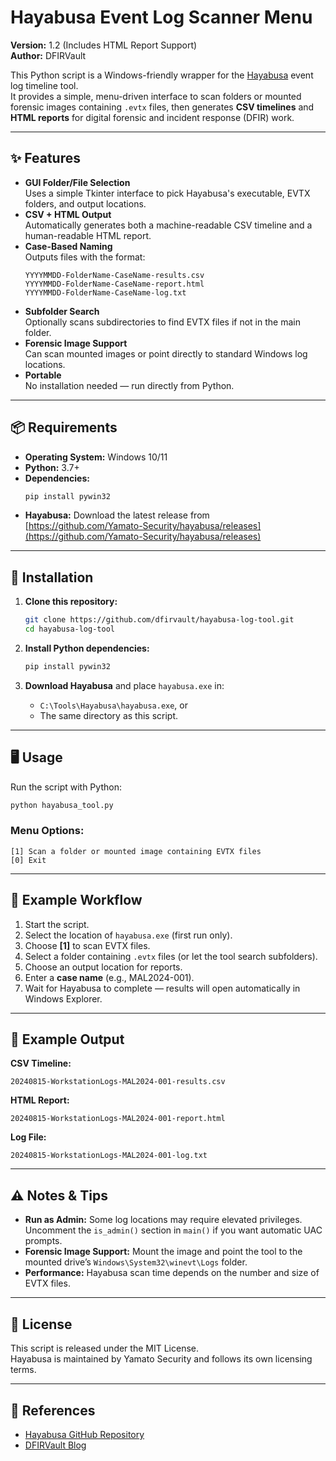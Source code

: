 # Hayabusa Event Log Scanner Menu

**Version:** 1.2 (Includes HTML Report Support)  
**Author:** DFIRVault

This Python script is a Windows-friendly wrapper for the [Hayabusa](https://github.com/Yamato-Security/hayabusa) event log timeline tool.  
It provides a simple, menu-driven interface to scan folders or mounted forensic images containing `.evtx` files, then generates **CSV timelines** and **HTML reports** for digital forensic and incident response (DFIR) work.

---

## ✨ Features

- **GUI Folder/File Selection**  
  Uses a simple Tkinter interface to pick Hayabusa's executable, EVTX folders, and output locations.
- **CSV + HTML Output**  
  Automatically generates both a machine-readable CSV timeline and a human-readable HTML report.
- **Case-Based Naming**  
  Outputs files with the format:
  ```
  YYYYMMDD-FolderName-CaseName-results.csv
  YYYYMMDD-FolderName-CaseName-report.html
  YYYYMMDD-FolderName-CaseName-log.txt
  ```
- **Subfolder Search**  
  Optionally scans subdirectories to find EVTX files if not in the main folder.
- **Forensic Image Support**  
  Can scan mounted images or point directly to standard Windows log locations.
- **Portable**  
  No installation needed — run directly from Python.

---

## 📦 Requirements

- **Operating System:** Windows 10/11  
- **Python:** 3.7+  
- **Dependencies:**
  ```bash
  pip install pywin32
  ```
- **Hayabusa:** Download the latest release from  
  [https://github.com/Yamato-Security/hayabusa/releases](https://github.com/Yamato-Security/hayabusa/releases)

---

## 🚀 Installation

1. **Clone this repository:**
   ```bash
   git clone https://github.com/dfirvault/hayabusa-log-tool.git
   cd hayabusa-log-tool
   ```

2. **Install Python dependencies:**
   ```bash
   pip install pywin32
   ```

3. **Download Hayabusa** and place `hayabusa.exe` in:
   - `C:\Tools\Hayabusa\hayabusa.exe`, or  
   - The same directory as this script.

---

## 🖥️ Usage

Run the script with Python:
```bash
python hayabusa_tool.py
```

### Menu Options:
```
[1] Scan a folder or mounted image containing EVTX files
[0] Exit
```

---

## 📂 Example Workflow

1. Start the script.
2. Select the location of `hayabusa.exe` (first run only).
3. Choose **[1]** to scan EVTX files.
4. Select a folder containing `.evtx` files (or let the tool search subfolders).
5. Choose an output location for reports.
6. Enter a **case name** (e.g., MAL2024-001).
7. Wait for Hayabusa to complete — results will open automatically in Windows Explorer.

---

## 📄 Example Output

**CSV Timeline:**  
```
20240815-WorkstationLogs-MAL2024-001-results.csv
```

**HTML Report:**  
```
20240815-WorkstationLogs-MAL2024-001-report.html
```

**Log File:**  
```
20240815-WorkstationLogs-MAL2024-001-log.txt
```

---

## ⚠️ Notes & Tips

- **Run as Admin:** Some log locations may require elevated privileges. Uncomment the `is_admin()` section in `main()` if you want automatic UAC prompts.
- **Forensic Image Support:** Mount the image and point the tool to the mounted drive’s `Windows\System32\winevt\Logs` folder.
- **Performance:** Hayabusa scan time depends on the number and size of EVTX files.

---

## 📜 License

This script is released under the MIT License.  
Hayabusa is maintained by Yamato Security and follows its own licensing terms.

---

## 🔗 References

- [Hayabusa GitHub Repository](https://github.com/Yamato-Security/hayabusa)
- [DFIRVault Blog](https://github.com/dfirvault)
